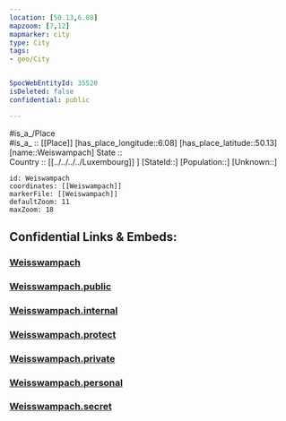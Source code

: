 ```yaml
---
location: [50.13,6.08] 
mapzoom: [7,12] 
mapmarker: city 
type: City
tags:
- geo/City


SpocWebEntityId: 35520
isDeleted: false
confidential: public

---
```

#is_a_/Place  
#is_a_ :: [[Place]] 
[has_place_longitude::6.08] 
[has_place_latitude::50.13] 
[name::Weiswampach] 
State ::  
Country :: [[../../../../Luxembourg]] ] 
[StateId::] 
[Population::] 
[Unknown::] 


```leaflet
id: Weiswampach
coordinates: [[Weiswampach]] 
markerFile: [[Weiswampach]] 
defaultZoom: 11 
maxZoom: 18
```


## Confidential Links & Embeds: 

### [Weisswampach](/_Standards/Earth/Continent/Europe/Europe~West/Luxembourg/Districts~Luxembourg/Diekirch/City/Weisswampach.md) 

### [Weisswampach.public](/_public/Earth/Continent/Europe/Europe~West/Luxembourg/Districts~Luxembourg/Diekirch/City/Weisswampach.public.md) 

### [Weisswampach.internal](/_internal/Earth/Continent/Europe/Europe~West/Luxembourg/Districts~Luxembourg/Diekirch/City/Weisswampach.internal.md) 

### [Weisswampach.protect](/_protect/Earth/Continent/Europe/Europe~West/Luxembourg/Districts~Luxembourg/Diekirch/City/Weisswampach.protect.md) 

### [Weisswampach.private](/_private/Earth/Continent/Europe/Europe~West/Luxembourg/Districts~Luxembourg/Diekirch/City/Weisswampach.private.md) 

### [Weisswampach.personal](/_personal/Earth/Continent/Europe/Europe~West/Luxembourg/Districts~Luxembourg/Diekirch/City/Weisswampach.personal.md) 

### [Weisswampach.secret](/_secret/Earth/Continent/Europe/Europe~West/Luxembourg/Districts~Luxembourg/Diekirch/City/Weisswampach.secret.md)

